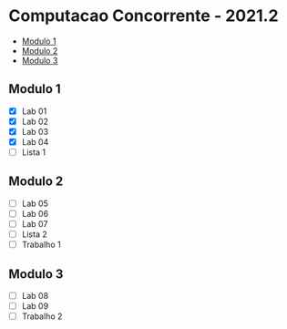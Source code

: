 # Computacao Concorrente - 2021.2
* [Modulo 1](#modulo-1)
* [Modulo 2](#modulo-2)
* [Modulo 3](#modulo-3)

## Modulo 1
- [x] Lab 01
- [x] Lab 02
- [x] Lab 03
- [x] Lab 04
- [ ] Lista 1

## Modulo 2
- [ ] Lab 05
- [ ] Lab 06
- [ ] Lab 07
- [ ] Lista 2
- [ ] Trabalho 1

## Modulo 3
- [ ] Lab 08
- [ ] Lab 09
- [ ] Trabalho 2

